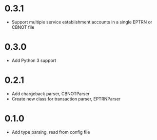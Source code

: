 # 0.3.1
* Support multiple service establishment accounts in a single EPTRN or CBNOT file

# 0.3.0
* Add Python 3 support

# 0.2.1
* Add chargeback parser, CBNOTParser
* Create new class for transaction parser, EPTRNParser


# 0.1.0
* Add type parsing, read from config file
